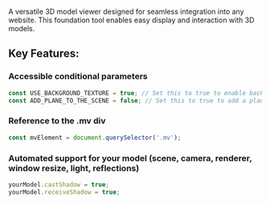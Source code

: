 A versatile 3D model viewer designed for seamless integration into any website. This foundation tool enables easy display and interaction with 3D models.

## Key Features:
### Accessible conditional parameters
```javascript
const USE_BACKGROUND_TEXTURE = true; // Set this to true to enable background texture
const ADD_PLANE_TO_THE_SCENE = false; // Set this to true to add a plane to the scene
```
### Reference to the .mv div
```javascript
const mvElement = document.querySelector('.mv');
```

### Automated support for your model (scene, camera, renderer, window resize, light, reflections)
```javascript
yourModel.castShadow = true;
yourModel.receiveShadow = true;
```
